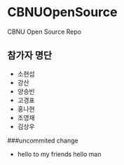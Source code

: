 # CBNUOpenSource
CBNU Open Source Repo

## 참가자 명단
* 소현섭
* 강산
* 양승빈
* 고경표
* 홍나현
* 조영재
* 김상우


###uncommited change
* hello to my friends
hello man